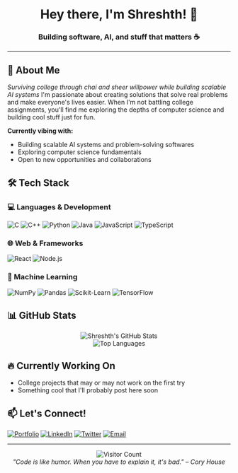 <h1 align="center">Hey there, I'm Shreshth! 👋</h1>
<h3 align="center">Building software, AI, and stuff that matters ☕</h3>

---

## 🚀 About Me

*Surviving college through chai and sheer willpower while building scalable AI systems*
I'm passionate about creating solutions that solve real problems and make everyone's lives easier. When I'm not battling college assignments, you'll find me exploring the depths of computer science and building cool stuff just for fun.

**Currently vibing with:**
-  Building scalable AI systems and problem-solving softwares
-  Exploring computer science fundamentals
-  Open to new opportunities and collaborations

## 🛠️ Tech Stack

### 💻 Languages & Development
![C](https://img.shields.io/badge/C-A8B9CC?style=for-the-badge&logo=c&logoColor=black)
![C++](https://img.shields.io/badge/C++-00599C?style=for-the-badge&logo=c%2B%2B&logoColor=white)
![Python](https://img.shields.io/badge/Python-3776AB?style=for-the-badge&logo=python&logoColor=white)
![Java](https://img.shields.io/badge/Java-ED8B00?style=for-the-badge&logo=java&logoColor=white)
![JavaScript](https://img.shields.io/badge/JavaScript-F7DF1E?style=for-the-badge&logo=javascript&logoColor=black)
![TypeScript](https://img.shields.io/badge/TypeScript-3178C6?style=for-the-badge&logo=typescript&logoColor=white)

### 🌐 Web & Frameworks
![React](https://img.shields.io/badge/React-20232A?style=for-the-badge&logo=react&logoColor=61DAFB)
![Node.js](https://img.shields.io/badge/Node.js-339933?style=for-the-badge&logo=nodedotjs&logoColor=white)

### 🤖 Machine Learning
![NumPy](https://img.shields.io/badge/NumPy-013243?style=for-the-badge&logo=numpy&logoColor=white)
![Pandas](https://img.shields.io/badge/Pandas-150458?style=for-the-badge&logo=pandas&logoColor=white)
![Scikit-Learn](https://img.shields.io/badge/Scikit--Learn-F7931E?style=for-the-badge&logo=scikit-learn&logoColor=white)
![TensorFlow](https://img.shields.io/badge/TensorFlow-FF6F00?style=for-the-badge&logo=tensorflow&logoColor=white)

## 📊 GitHub Stats

<p align="center">
  <img src="https://github-readme-stats.vercel.app/api?username=cyberph3onix&show_icons=true&theme=radical" alt="Shreshth's GitHub Stats" />
  <br/>
  <img src="https://github-readme-stats.vercel.app/api/top-langs/?username=cyberph3onix&layout=compact&theme=radical" alt="Top Languages" />
</p>

## 🔥 Currently Working On
- College projects that may or may not work on the first try
- Something cool that I'll probably post here soon

## 📫 Let's Connect!

[![Portfolio](https://img.shields.io/badge/Portfolio-Website-FF7139?style=for-the-badge&logo=firefox&logoColor=white)](https://cyberph3onix.github.io/cyberpunk-portfolio/)
[![LinkedIn](https://img.shields.io/badge/LinkedIn-0A66C2?style=for-the-badge&logo=linkedin&logoColor=white)](https://linkedin.com/in/your-profile)
[![Twitter](https://img.shields.io/badge/Twitter-1DA1F2?style=for-the-badge&logo=twitter&logoColor=white)](https://twitter.com/your-handle)
[![Email](https://img.shields.io/badge/Email-D14836?style=for-the-badge&logo=gmail&logoColor=white)](mailto:guptaraaj0505@gmail.com)

---

<p align="center">
  <img src="https://visitor-badge.laobi.icu/badge?page_id=cyberph3onix.cyberph3onix" alt="Visitor Count" />
  <br/>
  <i>"Code is like humor. When you have to explain it, it's bad." – Cory House</i>
  <br/>
</p>
